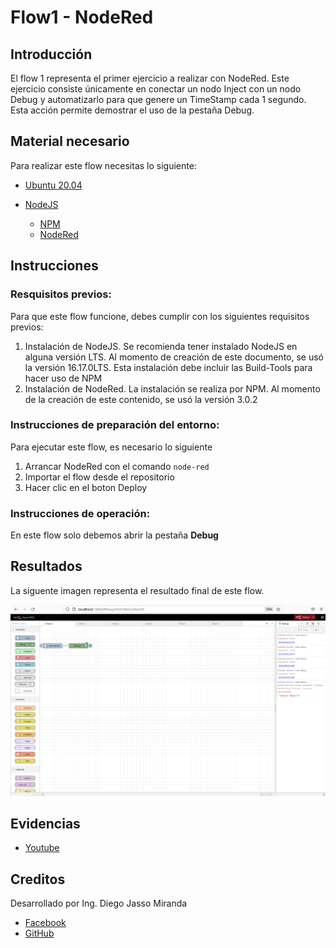 # Flow1 - NodeRed

## Introducción
El flow 1 representa el primer ejercicio a realizar con NodeRed. Este ejercicio consiste únicamente en conectar un nodo Inject con un nodo Debug y automatizarlo para que genere un TimeStamp cada 1 segundo. Esta acción permite demostrar el uso de la pestaña Debug.
## Material necesario
Para realizar este flow necesitas lo siguiente:

- [Ubuntu 20.04](https://releases.ubuntu.com/20.04/)
- [NodeJS](https://nodejs.org/es/)
      
    - [NPM](https://www.npmjs.com/) 
    - [NodeRed](https://nodered.org/docs/getting-started/local)

## Instrucciones 
### Resquisitos previos:
Para que este flow funcione, debes cumplir con los siguientes requisitos previos:
1. Instalación de NodeJS. Se recomienda tener instalado NodeJS en alguna versión LTS. Al momento de creación de este documento, se usó la versión 16.17.0LTS. Esta instalación debe incluir las Build-Tools para hacer uso de NPM
2. Instalación de NodeRed. La instalación se realiza por NPM. Al momento de la creación de este contenido, se usó la versión 3.0.2

### Instrucciones de preparación del entorno:

Para ejecutar este flow, es necesario lo siguiente
1. Arrancar NodeRed con el comando `node-red`
2. Importar el flow desde el repositorio
3. Hacer clic en el boton Deploy

### Instrucciones de operación:
En este flow solo debemos abrir la pestaña **Debug**

## Resultados
La siguente imagen representa el resultado final de este flow.

![](https://github.com/DiegoJm10/Flow-1/blob/main/Captura%20desde%202022-09-19%2008-31-18.png?raw=true)

## Evidencias

- [Youtube](https://youtu.be/3BTglwcmw0c)

## Creditos
Desarrollado por Ing. Diego Jasso Miranda
- [Facebook](https://www.facebook.com/jasso.diego.5/)
- [GitHub](https://github.com/DiegoJm10)
